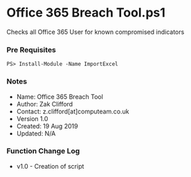 # Office 365 Breach Tool.ps1

Checks all Office 365 User for known compromised indicators

### Pre Requisites 

```
PS> Install-Module -Name ImportExcel
```

### Notes
- Name: Office 365 Breach Tool
- Author: Zak Clifford 
- Contact:  z.clifford[at]computeam.co.uk
- Version 1.0
- Created: 19 Aug 2019
- Updated: N/A

### Function Change Log 
- v1.0 - Creation of script
